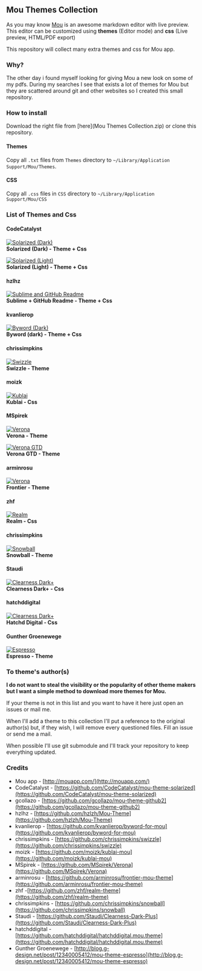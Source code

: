 ## Mou Themes Collection

As you may know [Mou](http://mouapp.com/) is an awesome markdown editor with live preview. This editor can be customized using **themes** (Editor mode) and **css** (Live preview, HTML/PDF export)

This repository will collect many extra themes and css for Mou app.

### Why?
The other day i found myself looking for giving Mou a new look on some of my pdfs. During my searches I see that exists a lot of themes for Mou but they are scattered around git and other websites so I created this small repository.


### How to install
Download the right file from [here](Mou Themes Collection.zip) or clone this repository.  

#### Themes
Copy all `.txt` files from `Themes` directory to `~/Library/Application Support/Mou/Themes`.

#### CSS
Copy all `.css` files in `CSS` directory to `~/Library/Application Support/Mou/CSS`

### List of Themes and Css
#### CodeCatalyst
[![Solarized (Dark)](Media/Screenshot/Solarized_Dark_small.png)](Media/Screenshot/Solarized_Dark.png)  
**Solarized (Dark) - Theme + Css**

[![Solarized (Light)](Media/Screenshot/Solarized_Light_small.png)](Media/Screenshot/Solarized_Light.png)  
**Solarized (Light) - Theme + Css**

#### hzlhz
[![Sublime and GitHub Readme](Media/Screenshot/Sublime_and_GithubReadme_small.png)](Media/Screenshot/Sublime_and_GithubReadme.png)  
**Sublime + GitHub Readme - Theme + Css**

#### kvanlierop
[![Byword (Dark)](Media/Screenshot/Byword_Dark_small.png)](Media/Screenshot/Byword_Dark.png)  
**Byword (dark) - Theme + Css**

#### chrissimpkins
[![Swizzle](Media/Screenshot/Swizzle_small.png)](Media/Screenshot/Swizzle.png)  
**Swizzle - Theme**

#### moizk
[![Kublai](Media/Screenshot/kublai_small.png)](Media/Screenshot/kublai_small.png)  
**Kublai - Css**

#### MSpirek
[![Verona](Media/Screenshot/Verona_small.png)](Media/Screenshot/Verona.png)  
**Verona - Theme**

[![Verona GTD](Media/Screenshot/Verona_GTD_small.png)](Media/Screenshot/Verona_GTD.png)  
**Verona GTD - Theme**

#### arminrosu
[![Verona](Media/Screenshot/Frontier_small.png)](Media/Screenshot/Frontier.png)  
**Frontier - Theme**

#### zhf
[![Realm](Media/Screenshot/realm_small.png)](Media/Screenshot/realm.png)  
**Realm - Css**

#### chrissimpkins
[![Snowball](Media/Screenshot/snowball_small.png)](Media/Screenshot/snowball.png)  
**Snowball - Theme**

#### Staudi
[![Clearness Dark+](Media/Screenshot/clearness_dark_plus_small.png)](Media/Screenshot/clearness_dark_plus.png)  
**Clearness Dark+ - Css**

#### hatchddigital
[![Clearness Dark+](Media/Screenshot/hatchddigital_small.png)](Media/Screenshot/hatchddigital.png)  
**Hatchd Digital - Css**

#### Gunther Groenewege
[![Espresso](Media/Screenshot/espresso_small.png)](Media/Screenshot/espresso.png)  
**Espresso - Theme**

### To theme's author(s)
**I do not want to steal the visibility or the popularity of other theme makers but I want a simple method to download more themes for Mou.**

If your theme is not in this list and you want to have it here just open an issues or mail me.

When I'll add a theme to this collection I'll put a reference to the original author(s) but, if they wish, I will remove every questioned files. Fill an issue or send me a mail.

When possible I'll use git submodule and I'll track your repository to keep everything updated.

### Credits
* Mou app - [http://mouapp.com/](http://mouapp.com/)
* CodeCatalyst - [https://github.com/CodeCatalyst/mou-theme-solarized](https://github.com/CodeCatalyst/mou-theme-solarized)
* gcollazo - [https://github.com/gcollazo/mou-theme-github2](https://github.com/gcollazo/mou-theme-github2)
* hzlhz - [https://github.com/hzlzh/Mou-Theme](https://github.com/hzlzh/Mou-Theme)
* kvanlierop - [https://github.com/kvanlierop/byword-for-mou](https://github.com/kvanlierop/byword-for-mou)
* chrissimpkins - [https://github.com/chrissimpkins/swizzle](https://github.com/chrissimpkins/swizzle)
* moizk - [https://github.com/moizk/kublai-mou](https://github.com/moizk/kublai-mou)
* MSpirek - [https://github.com/MSpirek/Verona](https://github.com/MSpirek/Verona)
* arminrosu - [https://github.com/arminrosu/frontier-mou-theme](https://github.com/arminrosu/frontier-mou-theme)
* zhf -[https://github.com/zhf/realm-theme](https://github.com/zhf/realm-theme)
* chrissimpkins - [https://github.com/chrissimpkins/snowball](https://github.com/chrissimpkins/snowball)
* Staudi - [https://github.com/Staudi/Clearness-Dark-Plus](https://github.com/Staudi/Clearness-Dark-Plus)
* hatchddigital - [https://github.com/hatchddigital/hatchddigital.mou.theme](https://github.com/hatchddigital/hatchddigital.mou.theme)
* Gunther Groenewege - [http://blog.g-design.net/post/12340005412/mou-theme-espresso](http://blog.g-design.net/post/12340005412/mou-theme-espresso)